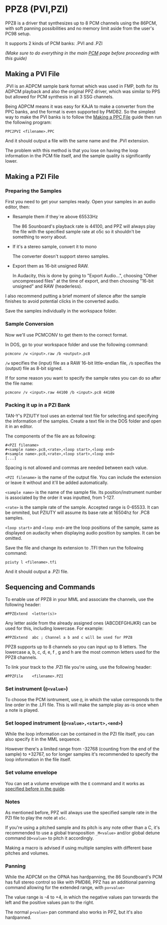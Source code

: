 # PPZ8 (PVI,PZI)

PPZ8 is a driver that synthesizes up to 8 PCM channels using the 86PCM, with soft panning possibilities and no memory limit aside from the user's PC98 setup.

It supports 2 kinds of PCM banks: .PVI and .PZI

_(Make sure to do everything in the main [PCM](6PCM.md\#handling-pcm) page before proceeding with this guide)_

## Making a PVI File

.PVI is an ADPCM sample bank format which was used in FMP, both for its ADPCM playback and also the original PPZ driver, which was similar to PPS but allowed for PCM synthesis in all 3 SSG channels.

Being ADPCM means it was easy for KAJA to make a converter from the PPC banks, and the format is even supported by PMDB2. So the simplest way to make the PVI banks is to follow the [Making a PPC File](#making-a-ppc-file) guide then run the following program:

```
PPC2PVI <filename>.PPC
```

And it should output a file with the same name and the .PVI extension.

The problem with this method is that you lose on having the loop information in the PCM file itself, and the sample quality is significantly lower.

## Making a PZI File

### Preparing the Samples

First you need to get your samples ready. Open your samples in an audio editor, then:

- Resample them if they`re above 65533Hz

    The 86 Sounboard's playback rate is 44100, and PPZ will always play the file with the specified sample rate at o5c so it shouldn't be something to worry about.

- If it's a stereo sample, convert it to mono

    The converter doesn't support stereo samples.

- Export them as 16-bit unsigned RAW.
    
    In Audacity, this is done by going to "Export Audio...", choosing "Other uncompressed files" at the time of export, and then choosing "16-bit unsigned" and RAW (headerless).

I also recommend putting a brief moment of silence after the sample finishes to avoid potential clicks in the converted audio.

Save the samples individually in the workspace folder.

### Sample Conversion

Now we'll use PCMCONV to get them to the correct format.

In DOS, go to your workspace folder and use the following command:

```
pcmconv /w <input>.raw /b <output>.pc8
```

`/w` specifies the (input) file as a RAW 16-bit little-endian file, `/b` specifies the (output) file as 8-bit signed.

If for some reason you want to specify the sample rates you can do so after the file name:

```
pcmconv /v <input>.raw 44100 /b <input>.pc8 44100
```

### Packing it up in a PZI Bank

TAN-Y's PZIUTY tool uses an external text file for selecting and specifying the information of the samples. Create a text file in the DOS folder and open it in an editor.

The components of the file are as following:

```
#<PZI filename>
#<sample name>.pc8,<rate>,<loop start>,<loop end>
#<sample name>.pc8,<rate>,<loop start>,<loop end>
[...]
```

Spacing is not allowed and commas are needed between each value.

`<PZI filename>` is the name of the output file. You can include the extension or leave it without and it'll be added automatically.

`<sample name>` is the name of the sample file. Its position/instrument number is associated by the order it was inputted, from 1-127.

`<rate>` is the sample rate of the sample. Accepted range is 0-65533. It can be ommited, but PZIUTY will assume its base rate at 16504hz for .PC8 samples.

`<loop start>` and `<loop end>` are the loop positions of the sample, same as displayed on audacity when displaying audio position by samples. It can be omitted.

Save the file and change its extension to .TFI then run the following command:

```
pziuty l <filename>.tfi
```

And it should output a .PZI file.

## Sequencing and Commands

To enable use of PPZ8 in your MML and associate the channels, use the following header:

```
#PPZExtend  <letter(s)>
```

Any letter aside from the already assigned ones (ABCDEFGHIJKR) can be used for this, including lowercase. For example:

```
#PPZExtend  abc ; Channel a b and c will be used for PPZ8
```

PPZ8 supports up to 8 channels so you can input up to 8 letters. The lowercase a, b, c, d, e, f , g and h are the most common letters used for the PPZ8 channels.

To link your track to the .PZI file you're using, use the following header:

```
#PPZFile    <filename>.PZI
```

### Set instrument (`@<value>`)

To choose the PCM isntrument, use `@`, in which the value corresponds to the line order in the .LFI file. This is will make the sample play as-is once when a note is played.

### Set looped instrument (`@<value>,<start>,<end>`)

While the loop information can be contained in the PZI file itself, you can also specify it in the MML sequence.

However there's a limited range from -32768 (counting from the end of the sample) to +32767, so for longer samples it's recommended to specify the loop information in the file itself.

### Set volume envelope

You can set a volume envelope with the `E` command and it works as [specified before in the guide](4Chipcom.md\#volume-envelopes).

### Notes

As mentioned before, PPZ will always use the specified sample rate in the PZI file to play the note at `o5c`.

If you're using a pitched sample and its pitch is any note other than a C, it's recommended to use a global transposition `_M<value>` and/or global detune command `DD<value>` to pitch it accordingly.

Making a macro is advised if using multiple samples with different base pitches and volumes.

### Panning

While the ADPCM on the OPNA has hardpanning, the 86 Soundboard's PCM has full stereo control so like with PMD86, PPZ has an additional panning command allowing for the extended range, with `px<value>`

The value range is -4 to +4, in which the negative values pan torwards the left and the positive values pan to the right.

The normal `p<value>` pan command also works in PPZ, but it's also hardpanned.
